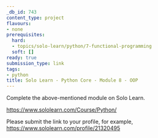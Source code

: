 ```yaml
---
_db_id: 743
content_type: project
flavours:
- none
prerequisites:
  hard:
  - topics/solo-learn/python/7-functional-programming
  soft: []
ready: true
submission_type: link
tags:
- python
title: Solo Learn - Python Core - Module 8 - OOP
---
```


Complete the above-mentioned module on Solo Learn.

https://www.sololearn.com/Course/Python/

Please submit the link to your profile, for example,  https://www.sololearn.com/profile/21320495
